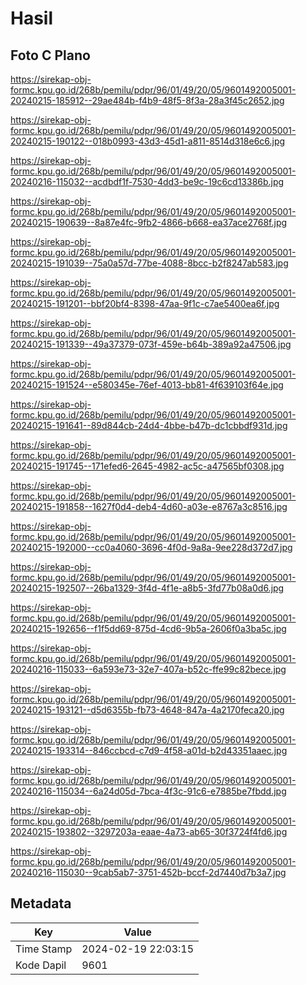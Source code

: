 # Hasil

## Foto C Plano

https://sirekap-obj-formc.kpu.go.id/268b/pemilu/pdpr/96/01/49/20/05/9601492005001-20240215-185912--29ae484b-f4b9-48f5-8f3a-28a3f45c2652.jpg

https://sirekap-obj-formc.kpu.go.id/268b/pemilu/pdpr/96/01/49/20/05/9601492005001-20240215-190122--018b0993-43d3-45d1-a811-8514d318e6c6.jpg

https://sirekap-obj-formc.kpu.go.id/268b/pemilu/pdpr/96/01/49/20/05/9601492005001-20240216-115032--acdbdf1f-7530-4dd3-be9c-19c6cd13386b.jpg

https://sirekap-obj-formc.kpu.go.id/268b/pemilu/pdpr/96/01/49/20/05/9601492005001-20240215-190639--8a87e4fc-9fb2-4866-b668-ea37ace2768f.jpg

https://sirekap-obj-formc.kpu.go.id/268b/pemilu/pdpr/96/01/49/20/05/9601492005001-20240215-191039--75a0a57d-77be-4088-8bcc-b2f8247ab583.jpg

https://sirekap-obj-formc.kpu.go.id/268b/pemilu/pdpr/96/01/49/20/05/9601492005001-20240215-191201--bbf20bf4-8398-47aa-9f1c-c7ae5400ea6f.jpg

https://sirekap-obj-formc.kpu.go.id/268b/pemilu/pdpr/96/01/49/20/05/9601492005001-20240215-191339--49a37379-073f-459e-b64b-389a92a47506.jpg

https://sirekap-obj-formc.kpu.go.id/268b/pemilu/pdpr/96/01/49/20/05/9601492005001-20240215-191524--e580345e-76ef-4013-bb81-4f639103f64e.jpg

https://sirekap-obj-formc.kpu.go.id/268b/pemilu/pdpr/96/01/49/20/05/9601492005001-20240215-191641--89d844cb-24d4-4bbe-b47b-dc1cbbdf931d.jpg

https://sirekap-obj-formc.kpu.go.id/268b/pemilu/pdpr/96/01/49/20/05/9601492005001-20240215-191745--171efed6-2645-4982-ac5c-a47565bf0308.jpg

https://sirekap-obj-formc.kpu.go.id/268b/pemilu/pdpr/96/01/49/20/05/9601492005001-20240215-191858--1627f0d4-deb4-4d60-a03e-e8767a3c8516.jpg

https://sirekap-obj-formc.kpu.go.id/268b/pemilu/pdpr/96/01/49/20/05/9601492005001-20240215-192000--cc0a4060-3696-4f0d-9a8a-9ee228d372d7.jpg

https://sirekap-obj-formc.kpu.go.id/268b/pemilu/pdpr/96/01/49/20/05/9601492005001-20240215-192507--26ba1329-3f4d-4f1e-a8b5-3fd77b08a0d6.jpg

https://sirekap-obj-formc.kpu.go.id/268b/pemilu/pdpr/96/01/49/20/05/9601492005001-20240215-192656--f1f5dd69-875d-4cd6-9b5a-2606f0a3ba5c.jpg

https://sirekap-obj-formc.kpu.go.id/268b/pemilu/pdpr/96/01/49/20/05/9601492005001-20240216-115033--6a593e73-32e7-407a-b52c-ffe99c82bece.jpg

https://sirekap-obj-formc.kpu.go.id/268b/pemilu/pdpr/96/01/49/20/05/9601492005001-20240215-193121--d5d6355b-fb73-4648-847a-4a2170feca20.jpg

https://sirekap-obj-formc.kpu.go.id/268b/pemilu/pdpr/96/01/49/20/05/9601492005001-20240215-193314--846ccbcd-c7d9-4f58-a01d-b2d43351aaec.jpg

https://sirekap-obj-formc.kpu.go.id/268b/pemilu/pdpr/96/01/49/20/05/9601492005001-20240216-115034--6a24d05d-7bca-4f3c-91c6-e7885be7fbdd.jpg

https://sirekap-obj-formc.kpu.go.id/268b/pemilu/pdpr/96/01/49/20/05/9601492005001-20240215-193802--3297203a-eaae-4a73-ab65-30f3724f4fd6.jpg

https://sirekap-obj-formc.kpu.go.id/268b/pemilu/pdpr/96/01/49/20/05/9601492005001-20240216-115030--9cab5ab7-3751-452b-bccf-2d7440d7b3a7.jpg


## Metadata

| Key        | Value               |
| ---------- | ------------------- |
| Time Stamp | 2024-02-19 22:03:15 |
| Kode Dapil | 9601                |




